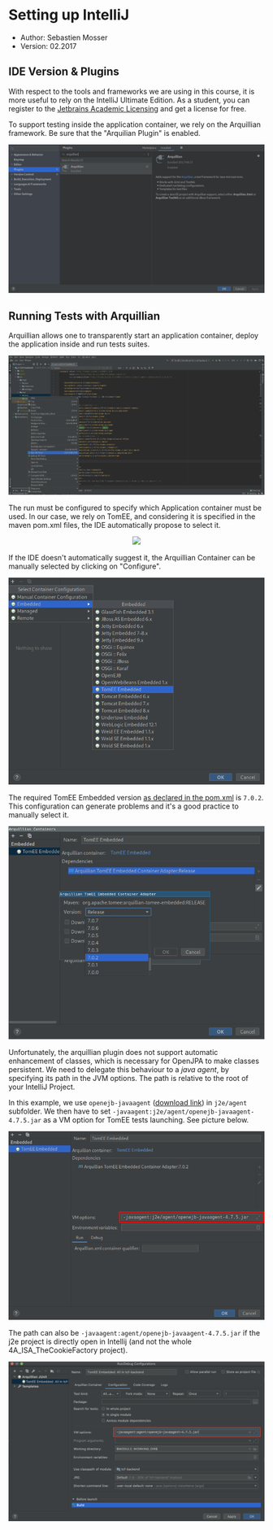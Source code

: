 # Setting up IntelliJ

  - Author: Sebastien Mosser
  - Version: 02.2017

## IDE Version & Plugins

With respect to the tools and frameworks we are using in this course, it is more useful to rely on the IntelliJ Ultimate Edition. As a student, you can register to the [Jetbrains Academic Licensing](https://www.jetbrains.com/community/education/#students) and get a license for free.

To support testing inside the application container, we rely on the Arquillian framework. Be sure that the "Arquilian Plugin" is enabled.

![Arquillian activation](arquillian.png)

## Running Tests with Arquillian

Arquillian allows one to transparently start an application container, deploy the application inside and run tests suites.


![Arquillian how to run](run_all_tests.png)


The run must be configured to specify which Application container must be used. In our case, we rely on TomEE, and considering it is specified in the maven pom.xml files, the IDE automatically propose to select it.

<p align="center">
  <img src="https://raw.githubusercontent.com/polytechnice-si/4A_ISA_TheCookieFactory/develop/ides/intelliJ/configure_tomEE.png"/>
</p>

If the IDE doesn't automatically suggest it, the Arquillian Container can be manually selected by clicking on "Configure".

![Arquillian container selection](arquillian_2.png)

The required TomEE Embedded version [as declared in the pom.xml](../../j2e/pom.xml) is `7.0.2`. This configuration can generate problems and it's a good practice to manually select it.

![Arquillian version selection](arquillian_3.png)

Unfortunately, the arquillian plugin does not support automatic enhancement of classes, which is necessary for OpenJPA to make classes persistent. We need to delegate this behaviour to a _java agent_, by specifying its path in the JVM options. The path is relative to the root of your IntelliJ Project.


In this example, we use `openejb-javaagent` ([download link](http://maven.org/maven2/org/apache/openejb/openejb-javaagent/4.7.5/openejb-javaagent-4.7.5.jar)) in `j2e/agent` subfolder.
We then have to set `-javaagent:j2e/agent/openejb-javaagent-4.7.5.jar` as a VM option for TomEE tests launching. See picture below.

![Arquillian container VM options](arquillian_4.png)

The path can also be `-javaagent:agent/openejb-javaagent-4.7.5.jar` if the j2e project is directly open in Intellij (and not the whole 4A_ISA_TheCookieFactory project).

![Arquillian container VM options](arquillian_direct_project.png)

